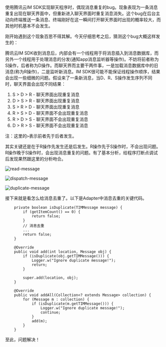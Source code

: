[Tag]: android

使用腾讯云IM SDK实现聊天程序时，偶现消息重复的bug。现象表现为一条消息重复出现在聊天界面中，但重新进入聊天界面时重复消息消失。这个bug在后台主动向终端推送一条消息、终端刚好在这一瞬间打开聊天界面时出现的概率较大，而其他时机基本不会发生。

刚开始遇到这个现象百思不得其解。今天仔细思考之后，猜测这个bug大概这样发生的：

腾讯云IM SDK收到消息后，内部会有一个线程用于将消息插入到消息数据库，而另外一个线程用于处理消息的分发(通知app消息监听器等操作)。不妨将前者称为S操作，后者称为D操作。而聊天界而主要干两件事，一是加载消息数据库中的旧消息(称为R操作)，二是监听新消息。IM SDK很可能不能保证线程操作顺序，结果会出现一些细微的问题。假设来了一条新消息，当D、R、S操作发生序列不同时，聊天界面会出现不同结果：

1. S > D > R - 聊天界面出现重复消息 
2. D > S > R - 聊天界面出现重复消息
3. S > R > D - 聊天界面出现重复消息 
4. R > S > D - 聊天界面不会出现重复消息
5. R > D > S - 聊天界面不会出现重复消息
5. D > R > S - 聊天界面不会出现重复消息

注：这里的`>`表示前者先于后者发生。

其实关键还是在于R操作先发生还是后发生。R操作先于S操作时，不会出现问题。R操作晚于S操作时，会出现消息重复的问题。有了基本分析，给程序打断点调试后发现果然跟这里的分析吻合。

![read-message](http://7xn5nf.com1.z0.glb.clouddn.com/image/blog/2016/10/read-message.webp)

![dispatch-message](http://7xn5nf.com1.z0.glb.clouddn.com/image/blog/2016/10/dispatch-message.webp)

![duplicate-message](http://7xn5nf.com1.z0.glb.clouddn.com/image/blog/2016/10/duplicate-message.webp)

接下来就是看怎么给消息去重了。以下是Adapter中消息去重的关键代码。 

```
    private boolean isDuplicate(TIMMessage message) {
        if (getItemCount() == 0) {
            return false;
        }
        // 消息去重
        ...
        return false;
    }
 
    @Override
    public void add(int location, Message obj) {
        if (isDuplicate(obj.getTIMMessage())) {
            Logger.w("Ignore duplicate message!");
            return;
        }
 
        super.add(location, obj);
    }
 
    @Override
    public void addAll(Collection<? extends Message> collection) {
        for (Message m : collection) {
            if (isDuplicate(m.getTIMMessage())) {
                Logger.w("Ignore duplicate message!");
                continue;
            }
            add(m);
        }
    }
```

至此，问题解决！

